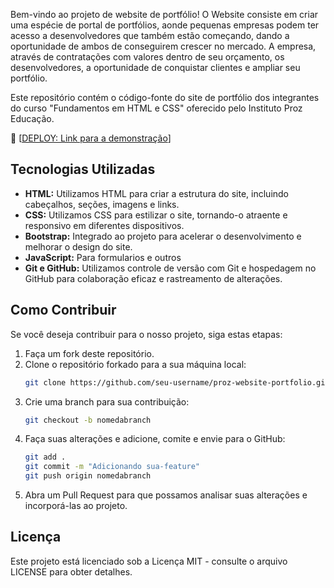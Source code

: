 Bem-vindo ao projeto de website de portfólio! 
O Website consiste em criar uma espécie de portal de portfólios, aonde pequenas empresas podem ter acesso a desenvolvedores que também estão começando, dando a oportunidade de ambos de conseguirem crescer no mercado. A empresa, através de contratações com valores dentro de seu orçamento, os desenvolvedores, a oportunidade de conquistar clientes e ampliar seu portfólio.

Este repositório contém o código-fonte do site de portfólio dos integrantes do curso "Fundamentos em HTML e CSS" oferecido pelo Instituto Proz Educação. 

🚀 [[DEPLOY: Link para a demonstração]((https://devchoice.netlify.app/))] 

## Tecnologias Utilizadas
- **HTML:** Utilizamos HTML para criar a estrutura do site, incluindo cabeçalhos, seções, imagens e links.
- **CSS:** Utilizamos CSS para estilizar o site, tornando-o atraente e responsivo em diferentes dispositivos.
- **Bootstrap:** Integrado ao projeto para acelerar o desenvolvimento e melhorar o design do site.
- **JavaScript:** Para formularios e outros
- **Git e GitHub:** Utilizamos controle de versão com Git e hospedagem no GitHub para colaboração eficaz e rastreamento de alterações.

## Como Contribuir
Se você deseja contribuir para o nosso projeto, siga estas etapas:
1. Faça um fork deste repositório.
2. Clone o repositório forkado para a sua máquina local:
   ```bash
   git clone https://github.com/seu-username/proz-website-portfolio.git
3. Crie uma branch para sua contribuição:
    ```bash
    git checkout -b nomedabranch
4. Faça suas alterações e adicione, comite e envie para o GitHub:
    ```bash
    git add .
    git commit -m "Adicionando sua-feature"
    git push origin nomedabranch
5. Abra um Pull Request para que possamos analisar suas alterações e incorporá-las ao projeto.

## Licença
Este projeto está licenciado sob a Licença MIT - consulte o arquivo LICENSE para obter detalhes.
